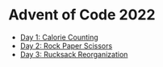 # Advent of Code 2022

* [Day 1: Calorie Counting](01.jl)
* [Day 2: Rock Paper Scissors](02.jl)
* [Day 3: Rucksack Reorganization](03.jl)
